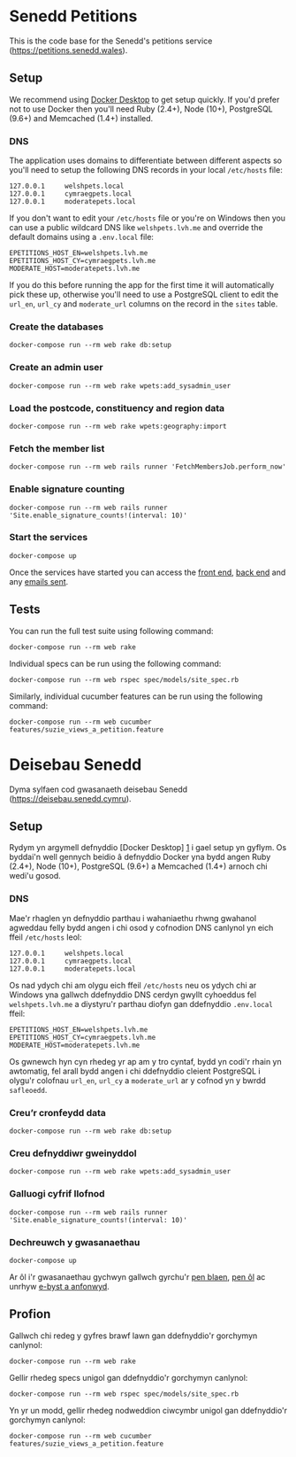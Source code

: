 # Senedd Petitions

This is the code base for the Senedd's petitions service (https://petitions.senedd.wales).

## Setup

We recommend using [Docker Desktop][1] to get setup quickly. If you'd prefer not to use Docker then you'll need Ruby (2.4+), Node (10+), PostgreSQL (9.6+) and Memcached (1.4+) installed.

### DNS

The application uses domains to differentiate between different aspects so you'll need to setup the following DNS records in your local `/etc/hosts` file:

```
127.0.0.1     welshpets.local
127.0.0.1     cymraegpets.local
127.0.0.1     moderatepets.local
```

If you don't want to edit your `/etc/hosts` file or you're on Windows then you can use a public wildcard DNS like `welshpets.lvh.me` and override the default domains using a `.env.local` file:

```
EPETITIONS_HOST_EN=welshpets.lvh.me
EPETITIONS_HOST_CY=cymraegpets.lvh.me
MODERATE_HOST=moderatepets.lvh.me
```

If you do this before running the app for the first time it will automatically pick these up, otherwise you'll need to use a PostgreSQL client to edit the `url_en`, `url_cy` and `moderate_url` columns on the record in the `sites` table.

### Create the databases

```
docker-compose run --rm web rake db:setup
```

### Create an admin user

```
docker-compose run --rm web rake wpets:add_sysadmin_user
```

### Load the postcode, constituency and region data

```
docker-compose run --rm web rake wpets:geography:import
```

### Fetch the member list

```
docker-compose run --rm web rails runner 'FetchMembersJob.perform_now'
```

### Enable signature counting

```
docker-compose run --rm web rails runner 'Site.enable_signature_counts!(interval: 10)'
```

### Start the services

```
docker-compose up
```

Once the services have started you can access the [front end][2], [back end][3] and any [emails sent][4].

## Tests

You can run the full test suite using following command:

```
docker-compose run --rm web rake
```

Individual specs can be run using the following command:

```
docker-compose run --rm web rspec spec/models/site_spec.rb
```

Similarly, individual cucumber features can be run using the following command:

```
docker-compose run --rm web cucumber features/suzie_views_a_petition.feature
```

# Deisebau Senedd 

Dyma sylfaen cod gwasanaeth deisebau Senedd (https://deisebau.senedd.cymru).

## Setup

Rydym yn argymell defnyddio [Docker Desktop] [1] i gael setup yn gyflym. Os byddai'n well gennych beidio â defnyddio Docker yna bydd angen Ruby (2.4+), Node (10+), PostgreSQL (9.6+) a Memcached (1.4+) arnoch chi wedi'u gosod.

### DNS

Mae'r rhaglen yn defnyddio parthau i wahaniaethu rhwng gwahanol agweddau felly bydd angen i chi osod y cofnodion DNS canlynol yn eich ffeil `/etc/hosts` leol:

```
127.0.0.1     welshpets.local
127.0.0.1     cymraegpets.local
127.0.0.1     moderatepets.local
```

Os nad ydych chi am olygu eich ffeil `/etc/hosts` neu os ydych chi ar Windows yna gallwch ddefnyddio DNS cerdyn gwyllt cyhoeddus fel `welshpets.lvh.me` a diystyru'r parthau diofyn gan ddefnyddio `.env.local` ffeil:

```
EPETITIONS_HOST_EN=welshpets.lvh.me
EPETITIONS_HOST_CY=cymraegpets.lvh.me
MODERATE_HOST=moderatepets.lvh.me
```

Os gwnewch hyn cyn rhedeg yr ap am y tro cyntaf, bydd yn codi'r rhain yn awtomatig, fel arall bydd angen i chi ddefnyddio cleient PostgreSQL i olygu'r colofnau `url_en`, `url_cy` a `moderate_url` ar y cofnod yn y bwrdd `safleoedd`.

### Creu’r cronfeydd data

```
docker-compose run --rm web rake db:setup
```

### Creu defnyddiwr gweinyddol

```
docker-compose run --rm web rake wpets:add_sysadmin_user
```

### Galluogi cyfrif llofnod

```
docker-compose run --rm web rails runner 'Site.enable_signature_counts!(interval: 10)'
```

### Dechreuwch y gwasanaethau

```
docker-compose up
```

Ar ôl i'r gwasanaethau gychwyn gallwch gyrchu'r [pen blaen][2], [pen ôl][3] ac unrhyw [e-byst a anfonwyd][4].

## Profion

Gallwch chi redeg y gyfres brawf lawn gan ddefnyddio'r gorchymyn canlynol:

```
docker-compose run --rm web rake
```

Gellir rhedeg specs unigol gan ddefnyddio'r gorchymyn canlynol:

```
docker-compose run --rm web rspec spec/models/site_spec.rb
```

Yn yr un modd, gellir rhedeg nodweddion ciwcymbr unigol gan ddefnyddio'r gorchymyn canlynol:

```
docker-compose run --rm web cucumber features/suzie_views_a_petition.feature
```

[1]: https://www.docker.com/products/docker-desktop
[2]: http://localhost:3000/
[3]: http://localhost:3000/admin
[4]: http://localhost:1080/
